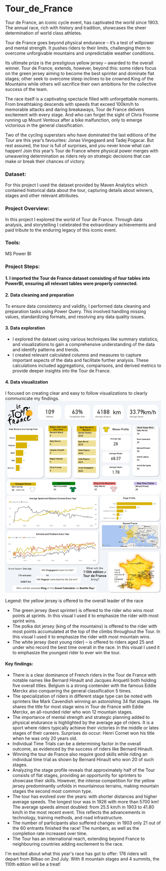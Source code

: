 # Tour_de_France
Tour de France, an iconic cycle event, has captivated the world since 1903. The annual race, rich with history and tradition, showcases the sheer determination of world class athletes.

Tour de France goes beyond physical endurance – it’s a test of willpower and mental strength. It pushes riders to their limits, challenging them to overcome unforgivable mountains and unpredictable weather conditions.

Its ultimate prize is the prestigious yellow jersey – awarded to the overall winner. Tour de France, extends, however, beyond this: some riders focus on the green jersey aiming to become the best sprinter and dominate flat stages; other seek to overcome steep inclines to be crowned King of the Mountains while others will sacrifice their own ambitions for the collective success of the team.

The race itself is a captivating spectacle filled with unforgettable moments. From breathtaking descends with speeds that exceed 100km/h to memorable attacks and daring breakaways, Tour de France delivers excitement with every stage. And who can forget the sight of Chris Froome running up Mount Ventoux after a bike malfunction, only to emerge victorious in the general classification.

Two of the cycling superstars who have dominated the last editions of the Tour are this year’s favourites: Jonas Vingegaard and Tadej Pogacar. But rest assured, the tour is full of surprises, and you never know what can happen! Join this year’s Tour de France where physical power merges with unwavering determination as riders rely on strategic decisions that can make or break their chances of victory.



### Dataset: 
For this project I used the dataset provided by Maven Analytics which contained historical data about the tour, capturing details about winners, stages and other relevant attributes.

 
 ### Project Overview: 
In this project I explored the world of Tour de France. Through data analysis, and storytelling I celebrated the extraordinary achievements and paid tribute to the enduring legacy of this iconic event.
  
  ### Tools:
  MS Power BI
  
  ### Project Steps:
  #### 1.	I imported the Tour de France dataset consisting of four tables into PowerBI, ensuring all relevant tables were properly connected.
  
  #### 2. Data cleaning and preparation
To ensure data consistency and validity, I performed data cleaning and preparation tasks using Power Query. This involved handling missing values, standardizing formats, and resolving any data quality issues.

 
 #### 3. Data exploration
- I explored the dataset using various techniques like summary statistics, and visualizations to gain a comprehensive understanding of the data and identify patterns and trends.
- I created relevant calculated columns and measures to capture important aspects of the data and facilitate further analysis. These calculations included aggregations, comparisons, and derived metrics to provide deeper insights into the Tour de France.
  
#### 4. Data visualization
I focused on creating clear and easy to follow visualizations to clearly communicate my findings.
  ![TDF-Dashboard](TDF-Dashboard.jpg)

Legend: the yellow jersey is offered to the overall leader of the race
-	The green jersey (best sprinter) is offered to the rider who wins most points at sprints. In this visual I used it to emphasize the rider with most sprint wins.
-	The polka dot jersey (king of the mountains) is offered to the rider with most points accumulated at the top of the climbs throughout the Tour. In this visual I used it to emphasize the rider with most mountain wins.
-	The white jersey (best young rider) – is offered to riders aged 25 and under who record the best time overall in the race. In this visual I used it to emphasize the youngest rider to ever win the tour.

  
#### Key findings: 
-	There is a clear dominance of French riders in the Tour de France with notable names like Bernard Hinault and Jacques Anquetil both holding five overall titles. Belgium is a strong contender with the famous Eddie Merckx also conquering the general classification 5 times.
-	The specialization of riders in different stage type can be noted with sprinters like Mark Cavendish winning an astonishing 34 flat stages. He shares the title for most stage wins in Tour de France with Eddie Merckx, an all-rounded rider who won 12 mountain stages.
-	The importance of mental strength and strategic planning added to physical endurance is highlighted by the average age of riders. It is a sport where riders typically achieve their victories in the middle or lates stages of their careers. Surprises do occur: Henri Cornet won his title when he was only 20 years old.
-	Individual Time Trials can be a determining factor in the overall outcome, as evidenced by the success of riders like Bernard Hinault.
-	Winning the tour de France also require good skills while riding an individual time trial as shown by Bernard Hinault who won 20 of such stages.
-	Analyzing the stage profile reveals that approximately half of the Tour consists of flat stages, providing an opportunity for sprinters to showcase their skills. However, the intense competition for the yellow jersey predominantly unfolds in mountainous terrains, making mountain stages the second most common type.
-	The tour has evolved over the years: with shorter distances and higher average speeds. The longest tour was in 1926 with more than 5700 km! The average speeds almost doubled:
from 25.5 km/h in 1903 to 41.80 km/h in the most recent event. This reflects the advancements in technology, training methods, and road infrastructure. 
-	The number of participants also suffered changes: in 1903 only 21 out of the 60 entrants finished the race! The numbers, as well as the completion rate increased over time.
-	The Tour has an international reach, extending beyond France to neighbouring countries adding excitement to the race.




I'm excited about what this year's race has got to offer: 176 riders will depart from Bilbao on 2nd July. With 8 mountain stages and 4 summits, the 110th edition will be a treat!
